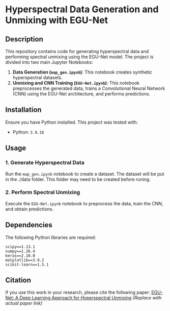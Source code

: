 # Hyperspectral Data Generation and Unmixing with EGU-Net

## Description
This repository contains code for generating hyperspectral data and performing spectral unmixing using the EGU-Net model. The project is divided into two main Jupyter Notebooks:

1. **Data Generation (`map_gen.ipynb`)**: This notebook creates synthetic hyperspectral datasets.
2. **Unmixing and CNN Training (`EGU-Net.ipynb`)**: This notebook preprocesses the generated data, trains a Convolutional Neural Network (CNN) using the EGU-Net architecture, and performs predictions.


## Installation
Ensure you have Python installed. This project was tested with:
- Python: `3.9.18`

## Usage
### 1. Generate Hyperspectral Data
Run the `map_gen.ipynb` notebook to create a dataset. The dataset will be put in the ./data folder. This folder may need to be created before runing.

### 2. Perform Spectral Unmixing
Execute the `EGU-Net.ipynb` notebook to preprocess the data, train the CNN, and obtain predictions.

## Dependencies
The following Python libraries are required:
```
scipy==1.13.1
numpy==1.26.4
keras==2.10.0
matplotlib==3.9.2
scikit-learn==1.5.1
```

## Citation
If you use this work in your research, please cite the following paper:
[EGU-Net: A Deep Learning Approach for Hyperspectral Unmixing](https://example.com)  *(Replace with actual paper link)*

